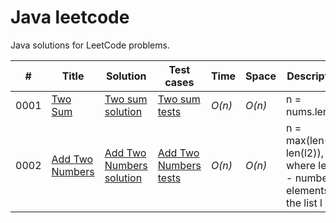 # Java leetcode
Java solutions for LeetCode problems.

| # | Title | Solution | Test cases | Time | Space | Description | Difficulty | 
| --- | --- | --- | --- | --- | --- | --- | --- | 
| 0001 | [Two Sum](https://leetcode.com/problems/two-sum/) | [Two sum solution](./src/main/java/com/leetcode/TwoSum.java) | [Two sum tests](./src/test/java/com/leetcode/TwoSumTest.java) | _O(n)_ | _O(n)_ | n = nums.length | Easy |
| 0002 | [Add Two Numbers](https://leetcode.com/problems/add-two-numbers/) | [Add Two Numbers solution](./src/main/java/com/leetcode/AddTwoNumbers.java) | [Add Two Numbers tests](./src/test/java/com/leetcode/AddTwoNumbersTest.java) | _O(n)_ | _O(n)_ | n = max(len(l1), len(l2)), where len(l) - number elements in the list l | Medium |
